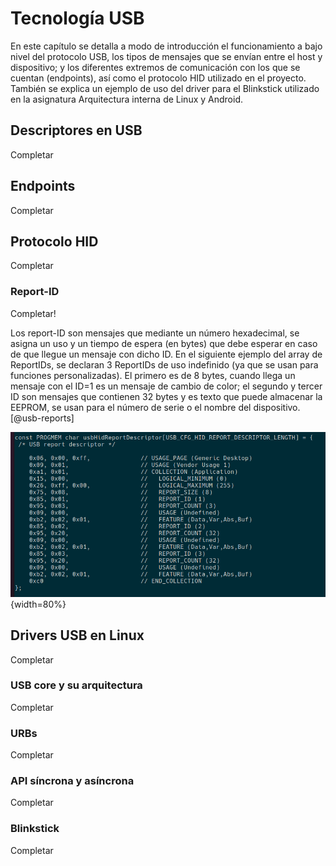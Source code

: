 <!-- Leave a blank line before the title -->

# Tecnología USB

En este capítulo se detalla a modo de introducción el funcionamiento a bajo nivel del protocolo USB, los tipos de mensajes que se envían entre el host y dispositivo; y los diferentes extremos de comunicación con los que se cuentan (endpoints), así como el protocolo HID utilizado en el proyecto. También se explica un ejemplo de uso del driver para el Blinkstick utilizado en la asignatura Arquitectura interna de Linux y Android.



## Descriptores en USB

Completar



## Endpoints

Completar



## Protocolo HID

Completar



### Report-ID

Completar!

Los report-ID son mensajes que mediante un número hexadecimal, se asigna un uso y un tiempo de espera (en bytes) que debe esperar en caso de que llegue un mensaje con dicho ID. En el siguiente ejemplo del array de ReportIDs, se declaran 3 ReportIDs de uso indefinido (ya que se usan para funciones personalizadas). El primero es de 8 bytes, cuando llega un mensaje con el ID=1 es un mensaje de cambio de color; el segundo y tercer ID son mensajes que contienen 32 bytes y es texto que puede almacenar la EEPROM, se usan para el número de serie o el nombre del dispositivo. [@usb-reports]

![Array de ReportIDs utilizados en nuestro proyecto](img/array_reportids.png){width=80%}



## Drivers USB en Linux

Completar



### USB core y su arquitectura

Completar



### URBs

Completar



### API síncrona y asíncrona

Completar



### Blinkstick

Completar

